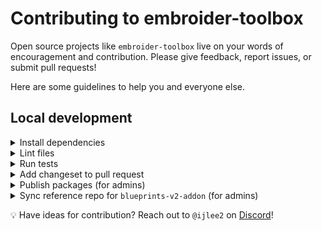 # Contributing to embroider-toolbox

Open source projects like `embroider-toolbox` live on your words of encouragement and contribution. Please give feedback, report issues, or submit pull requests!

Here are some guidelines to help you and everyone else.


## Local development

<details>

<summary>Install dependencies</summary>

1. Fork and clone this repo.

    ```sh
    git clone git@github.com:<your-github-handle>/embroider-toolbox.git
    ```

1. Change directory.

    ```sh
    cd embroider-toolbox
    ```

1. Use [`pnpm`](https://pnpm.io/installation) to install dependencies.

    ```sh
    pnpm install
    ```

</details>


<details>

<summary>Lint files</summary>

1. When you write code, please check that it meets the linting rules.

    ```sh
    # From the workspace root
    pnpm lint
    ```

1. You can run `lint:fix` to automatically fix linting errors.

    ```sh
    # From the workspace root
    pnpm lint:fix
    ```

</details>


<details>

<summary>Run tests</summary>

1. When you write code, please check that all tests continue to pass.

    ```sh
    # From the workspace root
    pnpm test
    ```

</details>


<details>

<summary>Add changeset to pull request</code></summary>

1. To record how a pull request affects packages, you will want to add a changeset.

    The changeset provides a summary of the code change. It also describes how package versions should be updated (major, minor, or patch) as a result of the code change.

    ```sh
    # From the workspace root
    pnpm changeset
    ```

</details>


<details>

<summary>Publish packages (for admins)</summary>

1. Generate a [personal access token](https://github.com/settings/tokens/) in GitHub, with `repo` and `read:user` scopes enabled.

1. Run the `release:changelog` script. This removes changesets, updates the package versions, and updates the `CHANGELOG`'s.

    ```sh
    # From the workspace root
    GITHUB_TOKEN=<YOUR_PERSONAL_ACCESS_TOKEN> pnpm release:changelog
    ```

    The `release:changelog` script also updated the workspace root's version (by following the highest version formula). We will use it to name the tag that will be published.

    ```
    # Highest version formula
    workspace root version = max(
      max(all package versions),
      workspace root version + 0.0.1,
    );
    ```

1. [Create a tag](https://github.com/ijlee2/embroider-toolbox/releases/new) and provide release notes. The tag name should match the workspace root's version.

1. Publish the packages.

    ```sh
    # From the workspace root
    pnpm release:publish
    ```

</details>

<details>

<summary>Sync reference repo for <code>blueprints-v2-addon</code> (for admins)</summary>

1. Run the following commands in the `blueprints-v2-addon-output` repo.

    ```sh
    # Reset project
    git rm -r .

    # Downstream files
    git clone --no-checkout git@github.com:ijlee2/embroider-toolbox.git temp
    cd temp
    git sparse-checkout set packages/blueprints-v2-addon
    git checkout
    cd ..

    # Move files
    mv temp/packages/blueprints-v2-addon/* .
    mv temp/packages/blueprints-v2-addon/.* .
    rm -rf temp

    # Reset CHANGELOG
    echo "# blueprints-v2-addon" > CHANGELOG.md
    ```

</details>


💡 Have ideas for contribution? Reach out to `@ijlee2` on [Discord](https://discord.com/invite/emberjs)!
